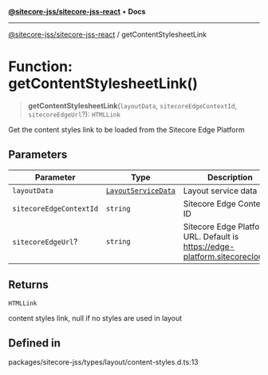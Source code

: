 [**@sitecore-jss/sitecore-jss-react**](../README.md) • **Docs**

***

[@sitecore-jss/sitecore-jss-react](../README.md) / getContentStylesheetLink

# Function: getContentStylesheetLink()

> **getContentStylesheetLink**(`layoutData`, `sitecoreEdgeContextId`, `sitecoreEdgeUrl`?): `HTMLLink`

Get the content styles link to be loaded from the Sitecore Edge Platform

## Parameters

| Parameter | Type | Description |
| ------ | ------ | ------ |
| `layoutData` | [`LayoutServiceData`](../interfaces/LayoutServiceData.md) | Layout service data |
| `sitecoreEdgeContextId` | `string` | Sitecore Edge Context ID |
| `sitecoreEdgeUrl`? | `string` | Sitecore Edge Platform URL. Default is https://edge-platform.sitecorecloud.io |

## Returns

`HTMLLink`

content styles link, null if no styles are used in layout

## Defined in

packages/sitecore-jss/types/layout/content-styles.d.ts:13
